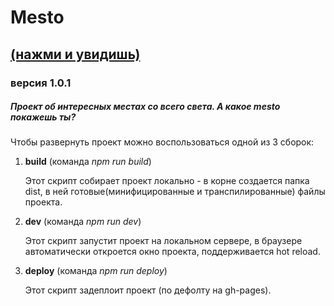 # Mesto  
## [(нажми и увидишь)](https://a9052681569.github.io/mesto-to-server/)
### версия 1.0.1
##### Проект об интересных местах со всего света. А какое mesto покажешь ты?

Чтобы развернуть проект можно воспользоваться одной из 3 сборок:

1. __build__ (команда _npm run build_)

   Этот скрипт собирает проект локально - в корне создается папка dist, в ней готовые(минифицированные и транспилированные) файлы проекта.

2. __dev__ (команда _npm run dev_)

   Этот скрипт запустит проект на локальном сервере, в браузере автоматически откроется окно проекта, поддерживается hot reload.

3. __deploy__ (команда _npm run deploy_)

   Этот скрипт задеплоит проект (по дефолту на gh-pages).